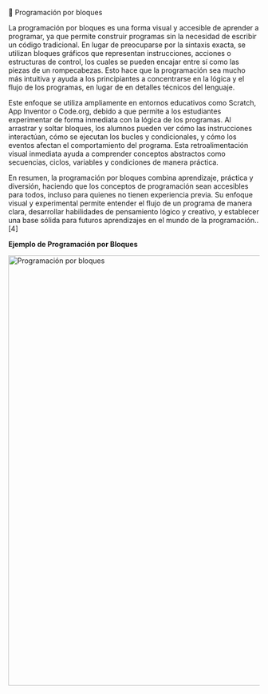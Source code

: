 🧱 Programación por bloques

La programación por bloques es una forma visual y accesible de aprender a programar, ya que permite construir programas sin la necesidad de escribir un código tradicional. En lugar de preocuparse por la sintaxis exacta, se utilizan bloques gráficos que representan instrucciones, acciones o estructuras de control, los cuales se pueden encajar entre sí como las piezas de un rompecabezas. Esto hace que la programación sea mucho más intuitiva y ayuda a los principiantes a concentrarse en la lógica y el flujo de los programas, en lugar de en detalles técnicos del lenguaje.

Este enfoque se utiliza ampliamente en entornos educativos como Scratch, App Inventor o Code.org, debido a que permite a los estudiantes experimentar de forma inmediata con la lógica de los programas. Al arrastrar y soltar bloques, los alumnos pueden ver cómo las instrucciones interactúan, cómo se ejecutan los bucles y condicionales, y cómo los eventos afectan el comportamiento del programa. Esta retroalimentación visual inmediata ayuda a comprender conceptos abstractos como secuencias, ciclos, variables y condiciones de manera práctica.

En resumen, la programación por bloques combina aprendizaje, práctica y diversión, haciendo que los conceptos de programación sean accesibles para todos, incluso para quienes no tienen experiencia previa. Su enfoque visual y experimental permite entender el flujo de un programa de manera clara, desarrollar habilidades de pensamiento lógico y creativo, y establecer una base sólida para futuros aprendizajes en el mundo de la programación..[4]


**Ejemplo de Programación por Bloques**

<img width="1600" height="861" alt="Programación por bloques" src="https://github.com/user-attachments/assets/fbcf5780-dc7f-4fd4-a32f-ee773ff574a1" />

